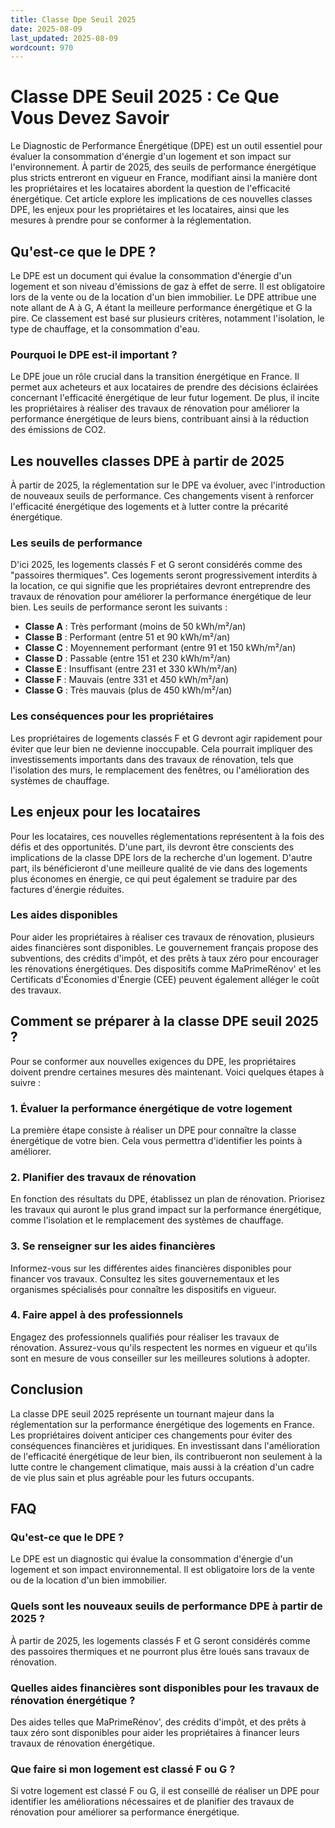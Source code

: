 ```yaml
---
title: Classe Dpe Seuil 2025
date: 2025-08-09
last_updated: 2025-08-09
wordcount: 970
---
```


# Classe DPE Seuil 2025 : Ce Que Vous Devez Savoir

Le Diagnostic de Performance Énergétique (DPE) est un outil essentiel pour évaluer la consommation d'énergie d'un logement et son impact sur l'environnement. À partir de 2025, des seuils de performance énergétique plus stricts entreront en vigueur en France, modifiant ainsi la manière dont les propriétaires et les locataires abordent la question de l'efficacité énergétique. Cet article explore les implications de ces nouvelles classes DPE, les enjeux pour les propriétaires et les locataires, ainsi que les mesures à prendre pour se conformer à la réglementation.

## Qu'est-ce que le DPE ?

Le DPE est un document qui évalue la consommation d'énergie d'un logement et son niveau d'émissions de gaz à effet de serre. Il est obligatoire lors de la vente ou de la location d'un bien immobilier. Le DPE attribue une note allant de A à G, A étant la meilleure performance énergétique et G la pire. Ce classement est basé sur plusieurs critères, notamment l'isolation, le type de chauffage, et la consommation d'eau.

### Pourquoi le DPE est-il important ?

Le DPE joue un rôle crucial dans la transition énergétique en France. Il permet aux acheteurs et aux locataires de prendre des décisions éclairées concernant l'efficacité énergétique de leur futur logement. De plus, il incite les propriétaires à réaliser des travaux de rénovation pour améliorer la performance énergétique de leurs biens, contribuant ainsi à la réduction des émissions de CO2.

## Les nouvelles classes DPE à partir de 2025

À partir de 2025, la réglementation sur le DPE va évoluer, avec l'introduction de nouveaux seuils de performance. Ces changements visent à renforcer l'efficacité énergétique des logements et à lutter contre la précarité énergétique.

### Les seuils de performance

D'ici 2025, les logements classés F et G seront considérés comme des "passoires thermiques". Ces logements seront progressivement interdits à la location, ce qui signifie que les propriétaires devront entreprendre des travaux de rénovation pour améliorer la performance énergétique de leur bien. Les seuils de performance seront les suivants :

- **Classe A** : Très performant (moins de 50 kWh/m²/an)
- **Classe B** : Performant (entre 51 et 90 kWh/m²/an)
- **Classe C** : Moyennement performant (entre 91 et 150 kWh/m²/an)
- **Classe D** : Passable (entre 151 et 230 kWh/m²/an)
- **Classe E** : Insuffisant (entre 231 et 330 kWh/m²/an)
- **Classe F** : Mauvais (entre 331 et 450 kWh/m²/an)
- **Classe G** : Très mauvais (plus de 450 kWh/m²/an)

### Les conséquences pour les propriétaires

Les propriétaires de logements classés F et G devront agir rapidement pour éviter que leur bien ne devienne inoccupable. Cela pourrait impliquer des investissements importants dans des travaux de rénovation, tels que l'isolation des murs, le remplacement des fenêtres, ou l'amélioration des systèmes de chauffage.

## Les enjeux pour les locataires

Pour les locataires, ces nouvelles réglementations représentent à la fois des défis et des opportunités. D'une part, ils devront être conscients des implications de la classe DPE lors de la recherche d'un logement. D'autre part, ils bénéficieront d'une meilleure qualité de vie dans des logements plus économes en énergie, ce qui peut également se traduire par des factures d'énergie réduites.

### Les aides disponibles

Pour aider les propriétaires à réaliser ces travaux de rénovation, plusieurs aides financières sont disponibles. Le gouvernement français propose des subventions, des crédits d'impôt, et des prêts à taux zéro pour encourager les rénovations énergétiques. Des dispositifs comme MaPrimeRénov' et les Certificats d'Économies d'Énergie (CEE) peuvent également alléger le coût des travaux.

## Comment se préparer à la classe DPE seuil 2025 ?

Pour se conformer aux nouvelles exigences du DPE, les propriétaires doivent prendre certaines mesures dès maintenant. Voici quelques étapes à suivre :

### 1. Évaluer la performance énergétique de votre logement

La première étape consiste à réaliser un DPE pour connaître la classe énergétique de votre bien. Cela vous permettra d'identifier les points à améliorer.

### 2. Planifier des travaux de rénovation

En fonction des résultats du DPE, établissez un plan de rénovation. Priorisez les travaux qui auront le plus grand impact sur la performance énergétique, comme l'isolation et le remplacement des systèmes de chauffage.

### 3. Se renseigner sur les aides financières

Informez-vous sur les différentes aides financières disponibles pour financer vos travaux. Consultez les sites gouvernementaux et les organismes spécialisés pour connaître les dispositifs en vigueur.

### 4. Faire appel à des professionnels

Engagez des professionnels qualifiés pour réaliser les travaux de rénovation. Assurez-vous qu'ils respectent les normes en vigueur et qu'ils sont en mesure de vous conseiller sur les meilleures solutions à adopter.

## Conclusion

La classe DPE seuil 2025 représente un tournant majeur dans la réglementation sur la performance énergétique des logements en France. Les propriétaires doivent anticiper ces changements pour éviter des conséquences financières et juridiques. En investissant dans l'amélioration de l'efficacité énergétique de leur bien, ils contribueront non seulement à la lutte contre le changement climatique, mais aussi à la création d'un cadre de vie plus sain et plus agréable pour les futurs occupants.

## FAQ

### Qu'est-ce que le DPE ?

Le DPE est un diagnostic qui évalue la consommation d'énergie d'un logement et son impact environnemental. Il est obligatoire lors de la vente ou de la location d'un bien immobilier.

### Quels sont les nouveaux seuils de performance DPE à partir de 2025 ?

À partir de 2025, les logements classés F et G seront considérés comme des passoires thermiques et ne pourront plus être loués sans travaux de rénovation.

### Quelles aides financières sont disponibles pour les travaux de rénovation énergétique ?

Des aides telles que MaPrimeRénov', des crédits d'impôt, et des prêts à taux zéro sont disponibles pour aider les propriétaires à financer leurs travaux de rénovation énergétique.

### Que faire si mon logement est classé F ou G ?

Si votre logement est classé F ou G, il est conseillé de réaliser un DPE pour identifier les améliorations nécessaires et de planifier des travaux de rénovation pour améliorer sa performance énergétique.